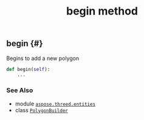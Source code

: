 ﻿---
title: begin method
second_title: Aspose.3D for Python via .NET API References
description: 
type: docs
weight: 30
url: /aspose.threed.entities/polygonbuilder/begin/
is_root: false
---

## begin {#}

Begins to add a new polygon



```python
def begin(self):
    ...
```





### See Also
* module [`aspose.threed.entities`](../../)
* class [`PolygonBuilder`](/3d/python-net/aspose.threed.entities/polygonbuilder)
